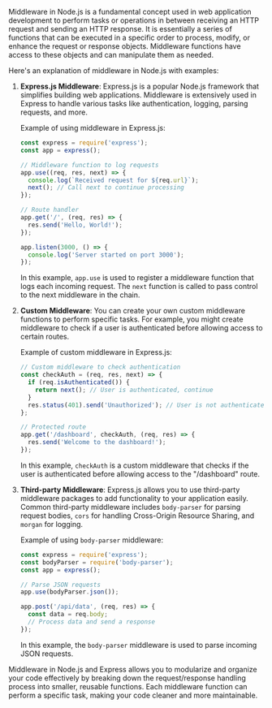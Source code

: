 Middleware in Node.js is a fundamental concept used in web application development to perform tasks or operations in between receiving an HTTP request and sending an HTTP response. It is essentially a series of functions that can be executed in a specific order to process, modify, or enhance the request or response objects. Middleware functions have access to these objects and can manipulate them as needed.

Here's an explanation of middleware in Node.js with examples:

1. **Express.js Middleware**:
   Express.js is a popular Node.js framework that simplifies building web applications. Middleware is extensively used in Express to handle various tasks like authentication, logging, parsing requests, and more.

   Example of using middleware in Express.js:

   ```javascript
   const express = require('express');
   const app = express();

   // Middleware function to log requests
   app.use((req, res, next) => {
     console.log(`Received request for ${req.url}`);
     next(); // Call next to continue processing
   });

   // Route handler
   app.get('/', (req, res) => {
     res.send('Hello, World!');
   });

   app.listen(3000, () => {
     console.log('Server started on port 3000');
   });
   ```

   In this example, `app.use` is used to register a middleware function that logs each incoming request. The `next` function is called to pass control to the next middleware in the chain.

2. **Custom Middleware**:
   You can create your own custom middleware functions to perform specific tasks. For example, you might create middleware to check if a user is authenticated before allowing access to certain routes.

   Example of custom middleware in Express.js:

   ```javascript
   // Custom middleware to check authentication
   const checkAuth = (req, res, next) => {
     if (req.isAuthenticated()) {
       return next(); // User is authenticated, continue
     }
     res.status(401).send('Unauthorized'); // User is not authenticated
   };

   // Protected route
   app.get('/dashboard', checkAuth, (req, res) => {
     res.send('Welcome to the dashboard!');
   });
   ```

   In this example, `checkAuth` is a custom middleware that checks if the user is authenticated before allowing access to the "/dashboard" route.

3. **Third-party Middleware**:
   Express.js allows you to use third-party middleware packages to add functionality to your application easily. Common third-party middleware includes `body-parser` for parsing request bodies, `cors` for handling Cross-Origin Resource Sharing, and `morgan` for logging.

   Example of using `body-parser` middleware:

   ```javascript
   const express = require('express');
   const bodyParser = require('body-parser');
   const app = express();

   // Parse JSON requests
   app.use(bodyParser.json());

   app.post('/api/data', (req, res) => {
     const data = req.body;
     // Process data and send a response
   });
   ```

   In this example, the `body-parser` middleware is used to parse incoming JSON requests.

Middleware in Node.js and Express allows you to modularize and organize your code effectively by breaking down the request/response handling process into smaller, reusable functions. Each middleware function can perform a specific task, making your code cleaner and more maintainable.